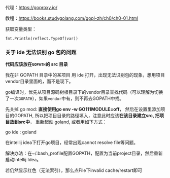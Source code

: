 代理：https://goproxy.io/



教程：https://books.studygolang.com/gopl-zh/ch0/ch0-01.html



获取变量类型： 

`fmt.Println(reflect.TypeOf(var)) `



### 关于 ide 无法识别 go 包的问题

**代码应该放在`GOPATH`的 src 目录**

我在非 GOPATH 目录中的某项目 用 ide 打开，出现无法识别包的现象，想用项目vendor目录里面的，而不是现下。

go编译时，优先从项目源码树根目录下的vendor目录查找代码（可以理解为切换了一次`GOPATH`），如果`vendor`中有，则不再去GOPATH中找。

先关掉 go mod: **直接使用go env -w GO111MODULE=off**， 然后在设置里添加项目的GOPATH, 所以把项目目录的路径填入，注意此时应该**在该目录建立src, 把项目放到src中**， 重新起动 goland, 或者用如下方式：

go ide : goland

在intellij idea下打开go项目，经常出现cannot resolve file等问题。

解决办法：在~/.bash_profile配置GOPATH，配置为当前project目录，然后重新启动Intellij Idea。

若仍然显示红色（无法索引），那么点File下invalid cache/restart即可
